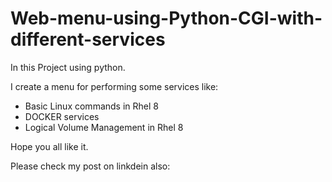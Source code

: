 # Web-menu-using-Python-CGI-with-different-services

In this Project using python. 

I create a menu for performing some services like:
* Basic Linux commands in Rhel 8
* DOCKER services
* Logical Volume Management in Rhel 8

Hope you all like it. 

Please check my post on linkdein also:
